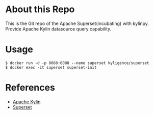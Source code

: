 # About this Repo

This is the Git repo of the Apache Superset(incubating) with kylinpy. Provide Apache Kylin datasource query capability.

# Usage

```
$ docker run -d -p 8088:8088 --name superset kyligence/superset
$ docker exec -it superset superset-init
```

# References

- [Apache Kylin](http://kylin.apache.org/)
- [Superset](https://github.com/apache/incubator-superset)

